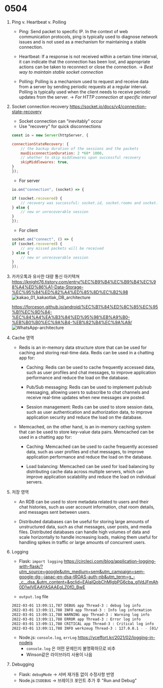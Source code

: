 # 0504

1. Ping v. Heartbeat v. Polling
    - Ping: Send packet to specific IP. In the context of web communication protocols, ping is typically used to diagnose network issues and is not used as a mechanism for maintaining a stable connection.  

    - Heartbeat: If a response is not received within a certain time interval, it can indicate that the connection has been lost, and appropriate actions can be taken to reconnect or close the connection. -> *Best way to maintain stable socket connection*

    - Polling: Polling is a mechanism used to request and receive data from a server by sending periodic requests at a regular interval. Polling is typically used when the client needs to receive periodic updates from the server. -> *For HTTP connection at specific interval*

2. Socket connection recovery
    <https://socket.io/docs/v4/connection-state-recovery>
    - Socket connection can "inevitably" occur
    - Use "recovery" for quick disconnections

    ```js
    const io = new Server(httpServer, {

    connectionStateRecovery: {
        // the backup duration of the sessions and the packets
        maxDisconnectionDuration: 2 *60* 1000,
        // whether to skip middlewares upon successful recovery
        skipMiddlewares: true,
    }
    });
    ```

    - For server

    ```js
    io.on("connection", (socket) => {

    if (socket.recovered) {
        // recovery was successful: socket.id, socket.rooms and socket.data were restored
    } else {
        // new or unrecoverable session
    }
    });
    ```

    - For client

    ```js
    socket.on("connect", () => {
    if (socket.recovered) {
        // any missed packets will be received
    } else {
        // new or unrecoverable session
    }
    });
    ```

3. 카카오톡과 유사한 대량 통신 아키텍쳐  
    <https://knight76.tistory.com/entry/%EC%B9%B4%EC%B9%B4%EC%98%A4%ED%86%A1-Data-Storage-%EC%95%84%ED%82%A4%ED%85%8D%EC%B2%98>
    ![kakao_01_kakaotlak_DB_architecture](https://user-images.githubusercontent.com/104475739/236084114-a555ab2c-63d2-4bab-869e-123d73f1e6f6.jpg)

    <https://forceson.github.io/android/%EC%B1%84%ED%8C%85%EC%95%B1%EC%9D%84-%EC%84%A4%EA%B3%84%ED%95%98%EB%A9%B0-%EB%B0%B0%EC%9A%B4-%EB%82%B4%EC%9A%A9/>
    ![WhatsApp-architecture](https://user-images.githubusercontent.com/104475739/236084385-cba83745-9503-4e59-b674-ce9e455f3c9f.png)

4. Cache 영역

    - Redis is an in-memory data structure store that can be used for caching and storing real-time data. Redis can be used in a chatting app for:

        - Caching: Redis can be used to cache frequently accessed data, such as user profiles and chat messages, to improve application performance and reduce the load on the database.

        - Pub/Sub messaging: Redis can be used to implement pub/sub messaging, allowing users to subscribe to chat channels and receive real-time updates when new messages are posted.

        - Session management: Redis can be used to store session data, such as user authentication and authorization data, to improve application security and reduce the load on the database.

    - Memcached, on the other hand, is an in-memory caching system that can be used to store key-value data pairs. Memcached can be used in a chatting app for:

        - Caching: Memcached can be used to cache frequently accessed data, such as user profiles and chat messages, to improve application performance and reduce the load on the database.

        - Load balancing: Memcached can be used for load balancing by distributing cache data across multiple servers, which can improve application scalability and reduce the load on individual servers.

5. 저장 영역
    - An RDB can be used to store metadata related to users and their chat histories, such as user account information, chat room details, and messages sent between users.

    - Distributed databases can be useful for storing large amounts of unstructured data, such as chat messages, user posts, and media files. Distributed databases can handle high volumes of data and scale horizontally to handle increasing loads, making them useful for handling spikes in traffic or large amounts of concurrent users.

6. Logging
    - Flask: `import logging`
    <https://circleci.com/blog/application-logging-with-flask/?utm_source=google&utm_medium=sem&utm_campaign=sem-google-dg--japac-en-dsa-tROAS-auth-nb&utm_term=g_-_c__dsa_&utm_content=&gclid=EAIaIQobChMIgbPG6cba_gIVdJFmAh0D1wIVEAAYASAAEgLZ0fD_BwE>

    - `output.log` file

    ```sh
    2022-03-01 13:09:11,787 DEBUG app Thread-3 : debug log info
    2022-03-01 13:09:11,788 INFO app Thread-3 : Info log information
    2022-03-01 13:09:11,788 WARNING app Thread-3 : Warning log info
    2022-03-01 13:09:11,788 ERROR app Thread-3 : Error log info
    2022-03-01 13:09:11,788 CRITICAL app Thread-3 : Critical log info
    2022-03-01 13:09:11,788 INFO werkzeug Thread-3 : 127.0.0.1 - - [01/Mar/2022 13:09:11] "GET / HTTP/1.1" 200 -
    ```

    - Node.js: `console.log`, `errLog`
    <https://yceffort.kr/2021/02/logging-in-nodejs>
        - `console.log` 은 어떤 문제인지 불명확하므로 비추
        - Winson같은 라이브러리 사용이 나음

7. Debugging
    - Flask: `debugMode` -> 서버 재가동 없이 수정사항 반영
    - Node.js:`ISDEBUG` -> 브레이크 포인트 추가 후 "Run and Debug"
